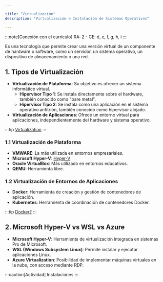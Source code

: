 ```yaml
---

title: "Virtualización"
description: "Virtualización e Instalación de Sistemas Operativos"

---
```


:::note[Conexión con el currículo]
RA: 2 - CE: d, e, f, g, h, i
:::

Es una tecnología que permite crear una versión virtual de un componente de hardware o software, como un servidor, un sistema operativo, un dispositivo de almacenamiento o una red. 

## 1. Tipos de Virtualización

- **Virtualización de Plataforma**: Su objetivo es ofrecer un sistema informático virtual.
  - **Hipervisor Tipo 1**: Se instala directamente sobre el hardware, también conocido como "bare metal".
  - **Hipervisor Tipo 2**: Se instala como una aplicación en el sistema operativo anfitrión, también conocido como hipervisor alojado.
- **Virtualización de Aplicaciones**: Ofrece un entorno virtual para aplicaciones, independientemente del hardware y sistema operativo.

:::tip
[Virtualization](https://www.youtube.com/watch?v=UBVVq-xz5i0)
:::

### 1.1 Virtualización de Plataforma

- **VMWARE**: La más utilizada en entornos empresariales.
- **Microsoft Hyper-V**: [Hyper-V](https://learn.microsoft.com/es-es/virtualization/hyper-v-on-windows/about/)
- **Oracle VirtualBox**: Más utilizado en entornos educativos.
- **QEMU**: Herramienta libre.

### 1.2 Virtualización de Entornos de Aplicaciones

- **Docker**: Herramienta de creación y gestión de contenedores de aplicación.
- **Kubernetes**: Herramienta de coordinación de contenedores Docker.

:::tip
[Docker?](https://www.youtube.com/shorts/EyXYFlYIs3w)
:::

## 2. Microsoft Hyper-V vs WSL vs Azure

- **Microsoft Hyper-V**: Herramienta de virtualización integrada en sistemas Pro de Microsoft.
- **WSL (Windows Subsystem Linux)**: Permite instalar y ejecutar aplicaciones Linux.
- **Azure Virtualization**: Posibilidad de implementar máquinas virtuales en la nube, con acceso mediante RDP.

:::caution[Actividad]
Instalaciones
:::

